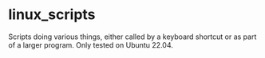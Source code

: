 # linux_scripts

Scripts doing various things, either called by a keyboard shortcut or as part of a larger program. Only tested on Ubuntu 22.04.
